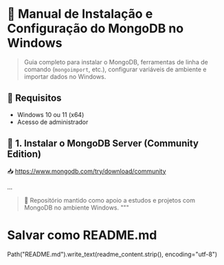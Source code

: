 
# 📘 Manual de Instalação e Configuração do MongoDB no Windows

> Guia completo para instalar o MongoDB, ferramentas de linha de comando (`mongoimport`, etc.), configurar variáveis de ambiente e importar dados no Windows.

## 📌 Requisitos
- Windows 10 ou 11 (x64)
- Acesso de administrador

## 🧱 1. Instalar o MongoDB Server (Community Edition)
📥 https://www.mongodb.com/try/download/community

...

> 📁 Repositório mantido como apoio a estudos e projetos com MongoDB no ambiente Windows.
"""

# Salvar como README.md
Path("README.md").write_text(readme_content.strip(), encoding="utf-8")
